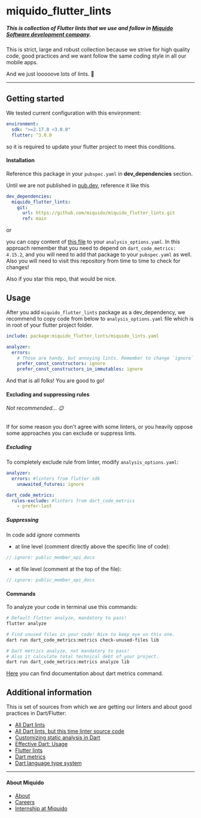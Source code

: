 <!-- 
This README describes the package. If you publish this package to pub.dev,
this README's contents appear on the landing page for your package.

For information about how to write a good package README, see the guide for
[writing package pages](https://dart.dev/guides/libraries/writing-package-pages). 

For general information about developing packages, see the Dart guide for
[creating packages](https://dart.dev/guides/libraries/create-library-packages)
and the Flutter guide for
[developing packages and plugins](https://flutter.dev/developing-packages). 
-->
# miquido_flutter_lints
##### This is collection of Flutter lints that we use and follow in [Miquido Software development company](https://www.miquido.com).

This is strict, large and robust collection because we strive for high quality code, good practices and we want follow the same coding style in all our mobile apps.

And we just looooove lots of lints. :blue_heart:

---
## Getting started
We tested current configuration with this environment:
```yaml
environment:
  sdk: ">=2.17.0 <3.0.0"
  flutter: ^3.0.0
```

so it is required to update your flutter project to meet this conditions.

#### Installation
Reference this package in your `pubspec.yaml` in **dev_dependencies** section.

Until we are not published in [pub.dev](https://pub.dev), reference it like this

```yaml
dev_dependencies:
  miquido_flutter_lints:
    git:
      url: https://github.com/miquido/miquido_flutter_lints.git
      ref: main
```

or

you can copy content of [this file](lib/miquido_lints.yaml) to your `analysis_options.yaml`. In this approach remember that you need to depend on `dart_code_metrics: 4.15.2`, and you will need to add that package to your `pubspec.yaml` as well. Also you will need to visit this repository from time to time to check for changes! 

Also if you star this repo, that would be nice.

## Usage
After you add `miquido_flutter_lints` package as a dev_dependency, we recommend to copy code from below to `analysis_options.yaml` file which is in root of your flutter project folder.

```yaml
include: package:miquido_flutter_lints/miquido_lints.yaml

analyzer:
  errors:
    # Those are handy, but annoying lints. Remember to change `ignore` to `info` once per two weeks or before app release.
    prefer_const_constructors: ignore
    prefer_const_constructors_in_immutables: ignore
```

And that is all folks! You are good to go!

#### Excluding and suppressing rules
###### Not recommended... :wink:
If for some reason you don't agree with some linters, or you heavily oppose some approaches you can exclude or suppress lints.

##### Excluding
To completely exclude rule from linter, modify `analysis_options.yaml`:
```yaml
analyzer:
  errors: #linters from flutter sdk
    unawaited_futures: ignore

dart_code_metrics:
  rules-exclude: #linters from dart_code_metrics
    - prefer-last
```

##### Suppressing
In code add _ignore_ comments
- at line level (comment directly above the specific line of code):
```dart
// ignore: public_member_api_docs
```
- at file level (comment at the top of the file):
```dart
// ignore: public_member_api_docs
```

#### Commands
To analyze your code in terminal use this commands:
```sh
# Default flutter analyze, mandatory to pass!
flutter analyze

# Find unused files in your code! Nice to keep eye on this one.
dart run dart_code_metrics:metrics check-unused-files lib

# Dart metrics analyze, not mandatory to pass!
# Also it calculate total technical debt of your project.
dart run dart_code_metrics:metrics analyze lib
```

[Here](https://dartcodemetrics.dev/docs/cli/overview#available-commands) you can find documentation about dart metrics command.

## Additional information
This is set of sources from which we are getting our linters and about good practices in Dart/Flutter:
- [All Dart lints](https://dart-lang.github.io/linter/lints/)
- [All Dart lints, but this time linter source code](https://github.com/dart-lang/linter/blob/master/example/all.yaml)
- [Customizing static analysis in Dart](https://dart.dev/guides/language/analysis-options)
- [Effective Dart: Usage](https://dart.dev/guides/language/effective-dart/usage)
- [Flutter lints](https://github.com/flutter/packages/tree/master/packages/flutter_lints)
- [Dart metrics](https://dartcodemetrics.dev/docs/rules/overview)
- [Dart language type system](https://github.com/dart-lang/language/tree/master/resources/type-system)

---
#### About Miquido
- [About](https://careers.miquido.com/about-us/)
- [Careers](https://careers.miquido.com/job-offers/)
- [Internship at Miquido](https://careers.miquido.com/students/)
